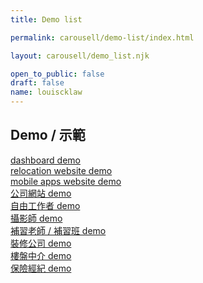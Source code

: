 ```yaml
---
title: Demo list

permalink: carousell/demo-list/index.html

layout: carousell/demo_list.njk

open_to_public: false
draft: false
name: louiscklaw
---
```


## Demo / 示範

<div class="list-container">
    <div class="demo-list-test">
        <div class="demo-square shadow">
            <a href="https://demo-nextjs.iamon99.com/" target="_blank" rel="noopener noreferrer" >
                <div class="square-bg-img"
                    style="background-image: url('image/demo-nextjs.png');">
                </div>                
                <div class="title">dashboard demo</div>
            </a>
        </div>
        <div class="demo-square shadow">
            <a href="https://relocation_demo.louislabs.com/" target="_blank" rel="noopener noreferrer" >
                <div class="square-bg-img"
                    style="background-image: url('image/relocation_demo.png');">
                </div>
                <div class="title">relocation website demo</div>
            </a>
        </div>
        <div class="demo-square shadow">
            <a href="https://mobile_apps_demo.louislabs.com/" target="_blank" rel="noopener noreferrer" >
                <div class="square-bg-img"
                    style="background-image: url('image/mobile_apps_demo.png');">
                </div>
                <div class="title">mobile apps website demo</div>
            </a>
        </div>
        <div class="demo-square shadow">
            <a href="https://company_web_demo.louislabs.com/" target="_blank" rel="noopener noreferrer" >
                <div class="square-bg-img"
                    style="background-image: url('image/company_web_demo.png');">
                </div>
                <div class="title">公司網站 demo</div>
            </a>
        </div>
        <div class="demo-square shadow">
            <a href="https://freelancer_demo.louislabs.com/" target="_blank" rel="noopener noreferrer" >
                <div class="square-bg-img"
                    style="background-image: url('image/freelancer_demo.png');">
                </div>
                <div class="title">自由工作者 demo</div>
            </a>
        </div>
        <div class="demo-square shadow">
            <a href="https://fotop_demo.louislabs.com/" target="_blank" rel="noopener noreferrer" >
                <div class="square-bg-img"
                    style="background-image: url('image/fotop_demo.png');">
                </div>
                <div class="title">攝影師 demo</div>
            </a>
        </div>
        <div class="demo-square shadow">
            <a href="https://private_tutor_demo.louislabs.com/" target="_blank" rel="noopener noreferrer" >
                <div class="square-bg-img"
                    style="background-image: url('image/private_tutor_demo.png');">
                </div>
                <div class="title">補習老師 / 補習班 demo</div>
            </a>
        </div>
        <div class="demo-square shadow">
            <a href="https://interior_design_demo.louislabs.com/" target="_blank" rel="noopener noreferrer" >
                <div class="square-bg-img"
                    style="background-image: url('image/interior_design_demo.png');">
                </div>
                <div class="title">裝修公司 demo</div>
            </a>
        </div>
        <div class="demo-square shadow">
            <a href="https://property_agency_demo.louislabs.com/" target="_blank" rel="noopener noreferrer" >
                <div class="square-bg-img"
                    style="background-image: url('image/property_agency_demo.png');">
                </div>
                <div class="title">樓盤中介 demo</div>
            </a>
        </div>
        <div class="demo-square shadow">
            <a href="https://insurence_agent_demo.louislabs.com/" target="_blank" rel="noopener noreferrer" >
                <div class="square-bg-img"
                    style="background-image: url('image/insurence_agent_demo.png');">
                </div>
                <div class="title">保險經紀 demo</div>
            </a>
        </div>
        <!-- <div class="demo-square hide-when-mobile"></div> -->
        <!-- /workspace/louiscklaw.github.io/src/works/_ui_case_study/index.md -->
    </div>
</div>
